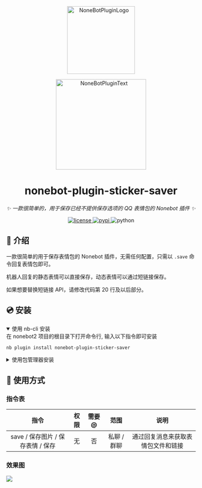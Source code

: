 <div align="center">
  <a href="https://v2.nonebot.dev/store"><img src="https://github.com/A-kirami/nonebot-plugin-sticker-saver/blob/resources/nbp_logo.png" width="180" height="180" alt="NoneBotPluginLogo"></a>
  <br>
  <p><img src="https://github.com/A-kirami/nonebot-plugin-sticker-saver/blob/resources/NoneBotPlugin.svg" width="240" alt="NoneBotPluginText"></p>
</div>

<div align="center">

# nonebot-plugin-sticker-saver

_✨ 一款很简单的，用于保存已经不提供保存选项的 QQ 表情包的 Nonebot 插件 ✨_


<a href="./LICENSE">
    <img src="https://img.shields.io/github/license/colasama/nonebot-plugin-sticker-saver.svg" alt="license">
</a>
<a href="https://pypi.python.org/pypi/nonebot-plugin-sticker-saver">
    <img src="https://img.shields.io/pypi/v/nonebot-plugin-sticker-saver.svg" alt="pypi">
</a>
<img src="https://img.shields.io/badge/python-3.8+-blue.svg" alt="python">

</div>

## 📖 介绍

一款很简单的用于保存表情包的 Nonebot 插件，无需任何配置，只需以 `.save` 命令回复表情包即可。

机器人回复的静态表情可以直接保存，动态表情可以通过短链接保存。

如果想要替换短链接 API，请修改代码第 20 行及以后部分。

## 💿 安装

<details open>
<summary>使用 nb-cli 安装</summary>
在 nonebot2 项目的根目录下打开命令行, 输入以下指令即可安装

    nb plugin install nonebot-plugin-sticker-saver

</details>

<details>
<summary>使用包管理器安装</summary>
在 nonebot2 项目的插件目录下, 打开命令行, 根据你使用的包管理器, 输入相应的安装命令

<details>
<summary>pip</summary>

    pip install nonebot-plugin-sticker-saver
</details>
<details>
<summary>pdm</summary>

    pdm add nonebot-plugin-sticker-saver
</details>
<details>
<summary>poetry</summary>

    poetry add nonebot-plugin-sticker-saver
</details>
<details>
<summary>conda</summary>

    conda install nonebot-plugin-sticker-saver
</details>

打开 nonebot2 项目根目录下的 `pyproject.toml` 文件, 在 `[tool.nonebot]` 部分追加写入

    plugins = ["nonebot_plugin_sticker_saver"]

</details>

## 🎉 使用方式
### 指令表
| 指令 | 权限 | 需要@ | 范围 | 说明 |
|:-----:|:----:|:----:|:----:|:----:|
| save / 保存图片 / 保存表情 / 保存 | 无 | 否 | 私聊 / 群聊 | 通过回复消息来获取表情包文件和链接 |
### 效果图
![](./assets/sample.jpg)
